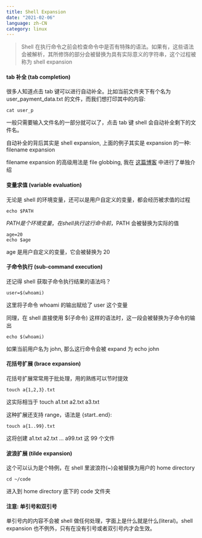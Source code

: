 ```yaml
---
title: Shell Expansion
date: "2021-02-06"
language: zh-CN
category: linux
---
```


> Shell 在执行命令之前会检查命令中是否有特殊的语法。如果有，这些语法会被解析，其所修饰的部分会被替换为具有实际意义的字符串，这个过程被称为 shell expansion

#### tab 补全 (tab completion)

很多人知道点击 tab 键可以进行自动补全。比如当前文件夹下有个名为 user_payment_data.txt 的文件，而我们想打印其中的内容:

```console
cat user_p
```

一般只需要输入文件名的一部分就可以了，点击 tab 键 shell 会自动补全剩下的文件名。

自动补全的背后其实是 shell expansion, 上面的例子其实是 expansion 的一种: filename expansion

filename expansion 的高级用法是 file globbing, 我在 [这篇博客](https://www.blog.realrz.com/file_globbing) 中进行了单独介绍

#### 变量求值 (variable evaluation)

无论是 shell 的环境变量，还可以是用户自定义的变量，都会经历被求值的过程

```console
echo $PATH
```

$PATH 是个环境变量，在 shell 执行这行命令前，$PATH 会被替换为实际的值

```console
age=20
echo $age
```

age 是用户自定义的变量，它会被替换为 20

#### 子命令执行 (sub-command execution)

还记得 shell 获取子命令执行结果的语法吗？

```console
user=$(whoami)
```

这里将子命令 whoami 的输出赋给了 user 这个变量

同理，在 shell 直接使用 $(子命令) 这样的语法时，这一段会被替换为子命令的输出

```console
echo $(whoami)
```

如果当前用户名为 john, 那么这行命令会被 expand 为 echo john

#### 花括号扩展 (brace expansion)

花括号扩展常常用于批处理，用的熟练可以节时提效

```console
touch a{1,2,3}.txt
```

这实际相当于 touch a1.txt a2.txt a3.txt

这种扩展还支持 range，语法是 {start..end}:

```console
touch a{1..99}.txt
```

这将创建 a1.txt a2.txt ... a99.txt 这 99 个文件

#### 波浪扩展 (tilde expansion)

这个可以认为是个特例，在 shell 里波浪符(~)会被替换为用户的 home directory

```console
cd ~/code
```

进入到 home directory 底下的 code 文件夹

#### 注意: 单引号和双引号

单引号内的内容不会被 shell 做任何处理，字面上是什么就是什么(literal)。shell expansion 也不例外，只有在没有引号或者双引号内才会生效。
